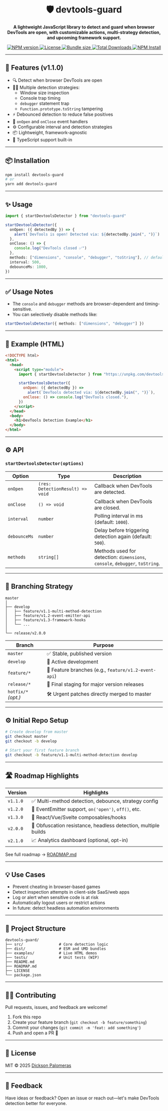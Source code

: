 <h1 align="center">🛡️ devtools-guard</h1>

<p align="center">
  <b>A lightweight JavaScript library to detect and guard when browser DevTools are open, with customizable actions, multi-strategy detection, and upcoming framework support.</b>
</p>

<p align="center">
  <a href="https://www.npmjs.com/package/devtools-guard">
    <img alt="NPM version" src="https://img.shields.io/npm/v/devtools-guard.svg">
  </a>
  <a href="https://github.com/DicksonPaL21/devtools-guard/blob/master/LICENSE">
    <img alt="License" src="https://img.shields.io/github/license/DicksonPaL21/devtools-guard">
  </a>
  <a href="https://bundlephobia.com/package/devtools-guard">
    <img alt="Bundle size" src="https://img.shields.io/bundlephobia/minzip/devtools-guard">
  </a>
  <a href="https://www.npmjs.com/package/devtools-guard">
    <img alt="Total Downloads" src="https://img.shields.io/npm/dt/devtools-guard" />
  </a>
  <a href="https://www.npmjs.com/package/devtools-guard">
    <img alt="NPM Install" src="https://img.shields.io/npm/i/devtools-guard" />
  </a>
</p>

---

## 🚀 Features (v1.1.0)

- 🔍 Detect when browser DevTools are open
- 🕵️‍♂️ Multiple detection strategies:
  - Window size inspection
  - Console trap timing
  - `debugger` statement trap
  - `Function.prototype.toString` tampering
- ⚡ Debounced detection to reduce false positives
- 📣 `onOpen` and `onClose` event handlers
- ⚙️ Configurable interval and detection strategies
- 📦 Lightweight, framework-agnostic
- 🧪 TypeScript support built-in

---

## 📦 Installation

```bash
npm install devtools-guard
# or
yarn add devtools-guard
```

---

## ✨ Usage

```ts
import { startDevtoolsDetector } from "devtools-guard"

startDevtoolsDetector({
  onOpen: ({ detectedBy }) => {
    alert(`DevTools is open! Detected via: ${detectedBy.join(", ")}`)
  },
  onClose: () => {
    console.log("DevTools closed ✅")
  },
  methods: ["dimensions", "console", "debugger", "toString"], // default: all
  interval: 500,
  debounceMs: 1000,
})
```

---

## ✅ Usage Notes

- The `console` and `debugger` methods are browser-dependent and timing-sensitive.
- You can selectively disable methods like:

```ts
startDevtoolsDetector({ methods: ["dimensions", "debugger"] })
```

---

## 🧪 Example (HTML)

```html
<!DOCTYPE html>
<html>
  <head>
    <script type="module">
      import { startDevtoolsDetector } from "https://unpkg.com/devtools-guard?module"

      startDevtoolsDetector({
        onOpen: ({ detectedBy }) =>
          alert(`DevTools detected via: ${detectedBy.join(", ")}`),
        onClose: () => console.log("DevTools closed."),
      })
    </script>
  </head>
  <body>
    <h1>DevTools Detection Example</h1>
  </body>
</html>
```

---

## ⚙️ API

### `startDevtoolsDetector(options)`

| Option       | Type                             | Description                                                                  |
| ------------ | -------------------------------- | ---------------------------------------------------------------------------- |
| `onOpen`     | `(res: DetectionResult) => void` | Callback when DevTools are detected.                                         |
| `onClose`    | `() => void`                     | Callback when DevTools are closed.                                           |
| `interval`   | `number`                         | Polling interval in ms (default: `1000`).                                    |
| `debounceMs` | `number`                         | Delay before triggering detection again (default: `500`).                    |
| `methods`    | `string[]`                       | Methods used for detection: `dimensions`, `console`, `debugger`, `toString`. |

---

## 🧭 Branching Strategy

```text
master
│
├── develop
│   ├── feature/v1.1-multi-method-detection
│   ├── feature/v1.2-event-emitter-api
│   ├── feature/v1.3-framework-hooks
│   └── ...
│
└── release/v2.0.0
```

| Branch              | Purpose                                              |
| ------------------- | ---------------------------------------------------- |
| `master`            | ✅ Stable, published version                         |
| `develop`           | 🚧 Active development                                |
| `feature/*`         | 🌱 Feature branches (e.g., `feature/v1.2-event-api`) |
| `release/*`         | 🚀 Final staging for major version releases          |
| `hotfix/*` _(opt.)_ | 🛠 Urgent patches directly merged to master           |

---

## ⚙️ Initial Repo Setup

```bash
# Create develop from master
git checkout master
git checkout -b develop

# Start your first feature branch
git checkout -b feature/v1.1-multi-method-detection develop
```

---

## 🛣️ Roadmap Highlights

| Version  | Highlights                                                     |
| -------- | -------------------------------------------------------------- |
| `v1.1.0` | ✅ Multi-method detection, debounce, strategy config           |
| `v1.2.0` | 🔌 EventEmitter support, `on('open')`, `off()`, etc.           |
| `v1.3.0` | 🔧 React/Vue/Svelte composables/hooks                          |
| `v2.0.0` | 🧱 Obfuscation resistance, headless detection, multiple builds |
| `v2.1.0` | 📈 Analytics dashboard (optional, opt-in)                      |

See full roadmap → [ROADMAP.md](https://github.com/DicksonPaL21/devtools-guard/blob/master/ROADMAP.md)

---

## 💡 Use Cases

- Prevent cheating in browser-based games
- Detect inspection attempts in client-side SaaS/web apps
- Log or alert when sensitive code is at risk
- Automatically logout users or restrict actions
- In future: detect headless automation environments

---

<!-- ## 🌐 CDN -->

<!-- Use via [unpkg](https://unpkg.com/) or [jsDelivr](https://cdn.jsdelivr.net/): -->

<!-- ```html -->
<!-- ES Module -->
<!-- <script type="module" src="https://unpkg.com/devtools-guard?module"></script> -->

<!-- IIFE build (coming soon) -->
<!-- <script src="https://cdn.jsdelivr.net/npm/devtools-guard/dist/devtools-guard.iife.js"></script> -->
<!-- ``` -->
<!--  -->
<!-- --- -->

## 📁 Project Structure

```text
devtools-guard/
├── src/                # Core detection logic
├── dist/               # ESM and UMD bundles
├── examples/           # Live HTML demos
├── tests/              # Unit tests (WIP)
├── README.md
├── ROADMAP.md
├── LICENSE
└── package.json
```

---

## 🧑‍💻 Contributing

Pull requests, issues, and feedback are welcome!

1. Fork this repo
2. Create your feature branch (`git checkout -b feature/something`)
3. Commit your changes (`git commit -m 'feat: add something'`)
4. Push and open a PR 🎉

---

## 📃 License

MIT © 2025 [Dickson Palomeras](https://github.com/DicksonPaL21)

---

## 📣 Feedback

Have ideas or feedback? Open an issue or reach out—let's make DevTools detection better for everyone.
